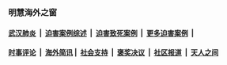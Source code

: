 
### 明慧海外之窗

####  [武汉肺炎](indexes/365.md?t=01240500) &nbsp;|&nbsp;  [迫害案例综述](indexes/328.md?t=01240500) &nbsp;|&nbsp; [迫害致死案例](indexes/277.md?t=01240500)  &nbsp;|&nbsp; [更多迫害案例](indexes/81.md?t=01240500)  &nbsp;|&nbsp; 
####  [时事评论](indexes/251.md?t=01240500) &nbsp;|&nbsp; [海外简讯](indexes/245.md?t=01240500)&nbsp;|&nbsp;  [社会支持](indexes/140.md?t=01240500) &nbsp;|&nbsp; [褒奖决议](indexes/282.md?t=01240500) &nbsp;|&nbsp; [社区报道](indexes/91.md?t=01240500)  &nbsp;|&nbsp; [天人之间](indexes/78.md?t=01240500) 

